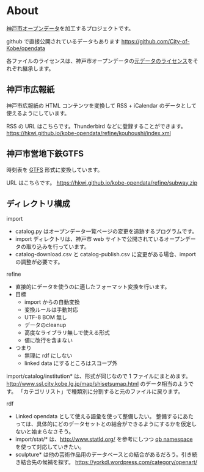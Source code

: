 About
=====
[神戸市オープンデータ](http://www.city.kobe.lg.jp/information/opendata/index.html)を加工するプロジェクトです。

github で直接公開されているデータもあります https://github.com/City-of-Kobe/opendata

各ファイルのライセンスは、神戸市オープンデータの[元データのライセンス](http://www.city.kobe.lg.jp/information/opendata/catalogue.html)をそれぞれ継承します。


神戸市広報紙
------------
神戸市広報紙の HTML コンテンツを変換して RSS + iCalendar のデータとして使えるようにしています。

RSS の URL はこちらです。Thunderbird などに登録することができます。
https://hkwi.github.io/kobe-opendata/refine/kouhoushi/index.xml


神戸市営地下鉄GTFS
------------------
時刻表を [GTFS](https://developers.google.com/transit/gtfs/) 形式に変換しています。

URL はこちらです。
https://hkwi.github.io/kobe-opendata/refine/subway.zip


ディレクトリ構成
----------------
import
* catalog.py はオープンデータ一覧ページの変更を追跡するプログラムです。
* import ディレクトリは、神戸市 web サイトで公開されているオープンデータの取り込みを行っています。
* catalog-download.csv と catalog-publish.csv に変更がある場合、import の調整が必要です。

refine
* 直接的にデータを使うのに適したフォーマット変換を行います。
* 目標
  * import からの自動変換
  * 変換ルールは手動対応
  * UTF-8 BOM 無し
  * データのcleanup
  * 高度なライブラリ無しで使える形式
  * 値に改行を含まない
* つまり
  * 無理に rdf にしない
  * linked data にするところはスコープ外

import/catalog/institution* は、形式が同じなので 1 ファイルにまとめます。
http://www.ssl.city.kobe.lg.jp/map/shisetsumap.html のデータ相当のようです。
「カテゴリリスト」で種類別に分割すると元のファイルに戻ります。

rdf
* Linked opendata として使える語彙を使って整備したい。
整備するにあたっては、具体的にどのデータセットとの結合ができるようにするかを仮定しないと始まらなさそう。
* import/stat/* は、http://www.statld.org/ を参考にしつつ
[qb namespace](http://www.w3.org/TR/vocab-data-cube/) を使って対応していきたい。
* sculpture* は他の芸術作品用のデータベースとの結合があるだろう。引き続き結合先の候補を探す。
https://yorkdl.wordpress.com/category/openart/

